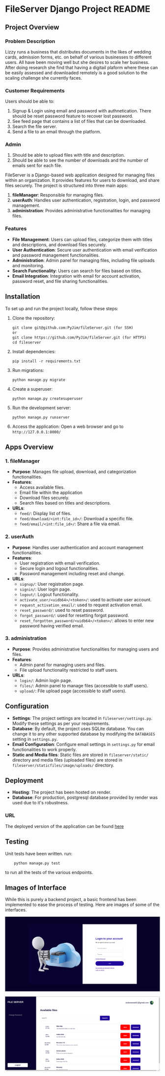 # FileServer Django Project README

## Project Overview

### Problem Description
Lizzy runs a business that distributes documents in the likes of wedding cards, admission forms, etc. on behalf of various businesses to different users. All have been moving well but she desires to scale her business. After doing research she find that having a digitail plaform where these can be easily assessed and downloaded remotely is a good solution to the scaling challenge she currently faces.

### Customer Requirements
Users should be able to:
1. Signup & Login using email and password with authnetication. There should be reset password feature to recover lost password.
2. See feed page that contains a list of files that can be downloaded.
3. Search the file server.
4. Send a file to an email through the platform.

### Admin
1. Should be able to upload files with title and description.
2. Should be able to see the number of downloads and the number of emails sent for each file.

FileServer is a Django-based web application designed for managing files within an organization. It provides features for users to download, and share files securely. The project is structured into three main apps:

1. **fileManager**: Responsible for managing files.
2. **userAuth**: Handles user authentication, registration, login, and password management.
3. **administration**: Provides administrative functionalities for managing files.

### Features

- **File Management**: Users can upload files, categorize them with titles and descriptions, and download files securely.
- **User Authentication**: Secure user authentication with email verification and password management functionalities.
- **Administration**: Admin panel for managing files, including file uploads and monitoring.
- **Search Functionality**: Users can search for files based on titles.
- **Email Integration**: Integration with email for account activation, password reset, and file sharing functionalities.

## Installation

To set up and run the project locally, follow these steps:

1. Clone the repository:
   ```
   git clone git@github.com:PyJim/fileServer.git (for SSH)
   or
   git clone https://github.com/PyJim/fileServer.git (for HTTPS)
   cd fileserver
   ```

2. Install dependencies:
   ```
   pip install -r requirements.txt
   ```

3. Run migrations:
   ```
   python manage.py migrate
   ```

4. Create a superuser:
   ```
   python manage.py createsuperuser
   ```

5. Run the development server:
   ```
   python manage.py runserver
   ```

6. Access the application:
   Open a web browser and go to `http://127.0.0.1:8000/`

## Apps Overview

### 1. fileManager
- **Purpose**: Manages file upload, download, and categorization functionalities.
- **Features**: 
  - Access available files.
  - Email file within the application
  - Download files securely.
  - Search files based on titles and descriptions.
- **URLs**: 
  - `feed/`: Display list of files.
  - `feed/download/<int:file_id>/`: Download a specific file.
  - `feed/email/<int:file_id>/`: Share a file via email.

### 2. userAuth
- **Purpose**: Handles user authentication and account management functionalities.
- **Features**: 
  - User registration with email verification.
  - Secure login and logout functionalities.
  - Password management including reset and change.
- **URLs**: 
  - `signup/`: User registration page.
  - `signin/`: User login page.
  - `logout/`: Logout functionality.
  - `activate_user/<uidb64>/<token>/`: used to activate user account.
  - `request_activation_email/`: used to request activation email.
  - `reset_password/`: used to reset password.
  - `forgot_password/`: used for resetting forgot password.
  - `reset_forgotten_password/<uidb64>/<token>/`: allows to enter new password having verified email.

### 3. administration
- **Purpose**: Provides administrative functionalities for managing users and files.
- **Features**: 
  - Admin panel for managing users and files.
  - File upload functionality restricted to staff users.
- **URLs**: 
  - `login/`: Admin login page.
  - `files/`: Admin panel to manage files (accessible to staff users).
  - `upload/`: File upload page (accessible to staff users).


## Configuration

- **Settings**: The project settings are located in `fileserver/settings.py`. Modify these settings as per your requirements.
- **Database**: By default, the project uses SQLite database. You can change it to any other supported database by modifying the `DATABASES` setting in `settings.py`.
- **Email Configuration**: Configure email settings in `settings.py` for email functionalities to work properly.
- **Static and Media files**: Static files are stored in `fileserver/static/` directory and media files (uploaded files) are stored in `fileserver/staticfiles/image/uploads/` directory.

## Deployment

- **Hosting**: The project has been hosted on render.
- **Database**: For production, postgresql database provided by render was used due to it's robustness.


### URL
The deployed version of the application can be found [here](https://github.com/)


## Testing

Unit tests have been written. run:

```
    python manage.py test

```
to run all the tests of the various endpoints.


## Images of Interface

While this is purely a backend project, a basic frontend has been implemented to ease the process of testing. Here are images of some of the interfaces.

![Login](login.png)

![Home](home.png)

